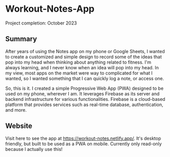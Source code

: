 # Workout-Notes-App

Project completion: October 2023  

## Summary

After years of using the Notes app on my phone or Google Sheets, I wanted to create a customized and simple design to record some of the ideas that pop into my head when thinking about anything related to fitness. I'm always learning, and I never know when an idea will pop into my head. In my view, most apps on the market were way to complicated for what I wanted, so I wanted something that I can quickly log a note, or access one.

So, this is it. I created a simple Progressive Web App (PWA) designed to be used on my phone, wherever I am. It leverages Firebase as its server and backend infrastructure for various functionalities. Firebase is a cloud-based platform that provides services such as real-time database, authentication, and more. 


## Website

Visit here to see the app at https://workout-notes.netlify.app/. It's desktop friendly, but built to be used as a PWA on mobile. Currently only read-only because I actually use this!
